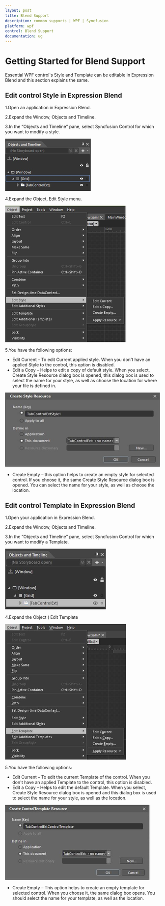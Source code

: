 ```yaml
---
layout: post
title: Blend Support
description: common supports | WPF | Syncfusion
platform: wpf
control: Blend Support
documentation: ug
---
```


# Getting Started for Blend Support

Essential WPF control's Style and Template can be editable in Expression Blend and this section explains the same.

## Edit control Style in Expression Blend

1.Open an application in Expression Blend. 

2.Expand the Window, Objects and Timeline.

3.In the “Objects and Timeline” pane, select Syncfusion Control for which you want to modify a style.

![](Blend-Support_images/GettingStarted_img1.jpeg)


4.Expand the Object, Edit Style menu.

![](Blend-Support_images/GettingStarted_img2.jpeg)


5.You have the following options:

   * Edit Current – To edit Current applied style. When you don't have an applied Style to the control, this option is disabled.
   * Edit a Copy – Helps to edit a copy of default style. When you select, Create Style Resource dialog box is opened, this dialog box is used to select the name for your style, as well as choose the location for where your file is defined in. 

![](Blend-Support_images/GettingStarted_img3.jpeg)


   * Create Empty – this option helps to create an empty style for selected control. If you choose it, the same Create Style Resource dialog box is opened. You can select the name for your style, as well as choose the location.

## Edit control Template in Expression Blend

1.Open your application in Expression Blend. 

2.Expand the Window, Objects and Timeline.

3.In the “Objects and Timeline” pane, select Syncfusion Control for which you want to modify a Template.

![](Blend-Support_images/GettingStarted_img4.jpeg)


4.Expand the Object (  Edit Template

![](Blend-Support_images/GettingStarted_img5.jpeg)


5.You have the following options:

* Edit Current – To edit the current Template of the control. When you don't have an applied Template to the control, this option is disabled.
* Edit a Copy – Helps to edit the default Template. When you select, Create Style Resource dialog box is opened and this dialog box is used to select the name for your style, as well as the location.

![](Blend-Support_images/GettingStarted_img6.jpeg)


* Create Empty – This option helps to create an empty template for selected control. When you choose it, the same dialog box opens. You should select the name for your template, as well as the location.

